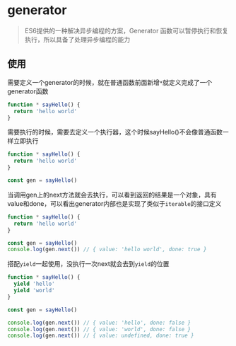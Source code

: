# generator

> ES6提供的一种解决异步编程的方案，Generator 函数可以暂停执行和恢复执行，所以具备了处理异步编程的能力

## 使用

需要定义一个generator的时候，就在普通函数前面新增`*`就定义完成了一个generator函数

```js
function * sayHello() {
  return 'hello world'
}
```

需要执行的时候，需要去定义一个执行器，这个时候sayHello()不会像普通函数一样立即执行

```js
function * sayHello() {
  return 'hello world'
}

const gen = sayHello() 
```

当调用gen上的next方法就会去执行，可以看到返回的结果是一个对象，具有value和done，可以看出generator内部也是实现了类似于`iterable`的接口定义

```js
function * sayHello() {
  return 'hello world'
}

const gen = sayHello()
console.log(gen.next()) // { value: 'hello world', done: true }
```

搭配`yield`一起使用，没执行一次next就会去到`yield`的位置

```js
function * sayHello() {
  yield 'hello'
  yield 'world'
}

const gen = sayHello()

console.log(gen.next()) // { value: 'hello', done: false }
console.log(gen.next()) // { value: 'world', done: false }
console.log(gen.next()) // { value: undefined, done: true }
```


